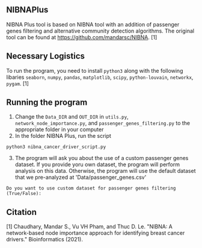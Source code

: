 ## NIBNAPlus
NIBNA Plus tool is based on NIBNA tool with an addition of passenger genes filtering and alternative community detection algorithms. The original tool can be found at https://github.com/mandarsc/NIBNA. [1]

## Necessary Logistics
To run the program, you need to install `python3` along with the following libaries `seaborn`, `numpy`, `pandas`, `matplotlib`, `scipy`, `python-louvain`, `networkx`, `pygam`. [1]

## Running the program 
1. Change the `Data_DIR` and `OUT_DIR` in `utils.py`, `network_node_importance.py`, and `passenger_genes_filtering.py` to the appropriate folder in your computer
2. In the folder NIBNA Plus, run the script
```
python3 nibna_cancer_driver_script.py
```
3. The program will ask you about the use of a custom passenger genes dataset. If you provide yoru own dataset, the program will perform analysis on this data. Otherwise, the program will use the default dataset that we pre-analyzed at 'Data/passenger_genes.csv'
```
Do you want to use custom dataset for passenger genes filtering (True/False): 
```

## Citation
[1] Chaudhary, Mandar S., Vu VH Pham, and Thuc D. Le. "NIBNA: A network-based node importance approach for identifying breast cancer drivers." Bioinformatics (2021).


